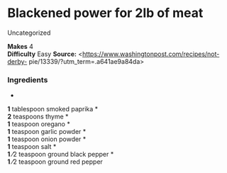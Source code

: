 ﻿

#  Blackened power for 2lb of meat

Uncategorized

  
**Makes** 4  
**Difficulty** Easy
**Source:** <https://www.washingtonpost.com/recipes/not-derby-
pie/13339/?utm_term=.a641ae9a84da>

###  Ingredients

  *  
**1** tablespoon smoked paprika
  *   
**2** teaspoons thyme
  *   
**1** teaspoon oregano
  *   
**1** teaspoon garlic powder
  *   
**1** teaspoon onion powder
  *   
**1** teaspoon salt
  *   
**1** ⁄2 teaspoon ground black pepper
  *   
**1** ⁄2 teaspoon ground red pepper

